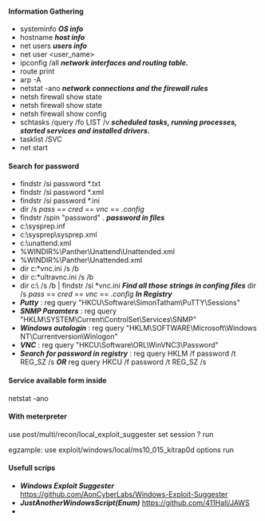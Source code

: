 #### Information Gathering
- systeminfo ***OS info***
- hostname ***host info***
- net users ***users info***
- net user <user_name>
- ipconfig /all ***network interfaces and routing table.***
- route print
- arp -A
- netstat -ano ***network connections and the firewall rules***
- netsh firewall show state
- netsh firewall show state
- netsh firewall show config
- schtasks /query /fo LIST /v ***scheduled tasks, running processes, started services and installed drivers.***
- tasklist /SVC
- net start

#### Search for password
- findstr /si password *.txt
- findstr /si password *.xml
- findstr /si password *.ini
- dir /s *pass* == *cred* == *vnc* == *.config*
- findstr /spin "password" *.*
***password in files***
- c:\sysprep.inf
- c:\sysprep\sysprep.xml
- c:\unattend.xml
- %WINDIR%\Panther\Unattend\Unattended.xml
- %WINDIR%\Panther\Unattended.xml
- dir c:\*vnc.ini /s /b
- dir c:\*ultravnc.ini /s /b 
- dir c:\ /s /b | findstr /si *vnc.ini
***Find all those strings in confing files***
dir /s *pass* == *cred* == *vnc* == *.config*
***In Registry***
- ***Putty*** : reg query "HKCU\Software\SimonTatham\PuTTY\Sessions"
- ***SNMP Paramters*** : reg query "HKLM\SYSTEM\Current\ControlSet\Services\SNMP"
- ***Windows autologin*** : reg query "HKLM\SOFTWARE\Microsoft\Windows NT\Currentversion\Winlogon"
- ***VNC*** : reg query "HKCU\Software\ORL\WinVNC3\Password"
- ***Search for password in registry*** : reg query HKLM /f password /t REG_SZ /s ***OR*** reg query HKCU /f password /t REG_SZ /s

#### Service available form inside
netstat -ano

#### With meterpreter
use post/multi/recon/local_exploit_suggester
set session ?
run

egzample: use exploit/windows/local/ms10_015_kitrap0d
options
run

#### Usefull scrips

- ***Windows Exploit Suggester*** https://github.com/AonCyberLabs/Windows-Exploit-Suggester
- ***JustAnotherWindowsScript(Enum)*** https://github.com/411Hall/JAWS
-
